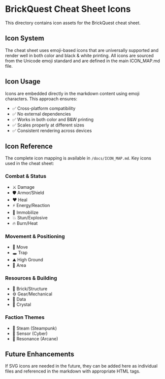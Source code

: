 # BrickQuest Cheat Sheet Icons

This directory contains icon assets for the BrickQuest cheat sheet.

## Icon System

The cheat sheet uses emoji-based icons that are universally supported and render well in both color and black & white printing. All icons are sourced from the Unicode emoji standard and are defined in the main ICON_MAP.md file.

## Icon Usage

Icons are embedded directly in the markdown content using emoji characters. This approach ensures:

- ✅ Cross-platform compatibility
- ✅ No external dependencies
- ✅ Works in both color and B&W printing
- ✅ Scales properly at different sizes
- ✅ Consistent rendering across devices

## Icon Reference

The complete icon mapping is available in `/docs/ICON_MAP.md`. Key icons used in the cheat sheet:

### Combat & Status
- ⚔️ Damage
- 🛡️ Armor/Shield  
- ❤️ Heal
- ⚡ Energy/Reaction
- 🧊 Immobilize
- 💥 Stun/Explosive
- 🔥 Burn/Heat

### Movement & Positioning
- 👟 Move
- 🕳️ Trap
- ⛰️ High Ground
- 📍 Area

### Resources & Building
- 🧱 Brick/Structure
- ⚙️ Gear/Mechanical
- 💾 Data
- 💎 Crystal

### Faction Themes
- 💨 Steam (Steampunk)
- 📡 Sensor (Cyber)
- 🌊 Resonance (Arcane)

## Future Enhancements

If SVG icons are needed in the future, they can be added here as individual files and referenced in the markdown with appropriate HTML tags.
